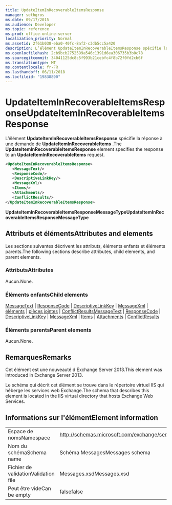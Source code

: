 ```yaml
---
title: UpdateItemInRecoverableItemsResponse
manager: sethgros
ms.date: 09/17/2015
ms.audience: Developer
ms.topic: reference
ms.prod: office-online-server
localization_priority: Normal
ms.assetid: 2f61b038-eba0-40fc-8af2-c3db5cc5a420
description: L’élément UpdateItemInRecoverableItemsResponse spécifie la réponse à une demande de UpdateItemInRecoverableItems.
ms.openlocfilehash: 2cb9bcb2752599a546c1391d6ea306735b3b0c78
ms.sourcegitcommit: 34041125dc8c5f993b21cebfc4f8b72f0fd2cb6f
ms.translationtype: MT
ms.contentlocale: fr-FR
ms.lasthandoff: 06/11/2018
ms.locfileid: "19838890"
---
```

# <a name="updateiteminrecoverableitemsresponse"></a><span data-ttu-id="4e7bf-103">UpdateItemInRecoverableItemsResponse</span><span class="sxs-lookup"><span data-stu-id="4e7bf-103">UpdateItemInRecoverableItemsResponse</span></span>

<span data-ttu-id="4e7bf-104">L’élément **UpdateItemInRecoverableItemsResponse** spécifie la réponse à une demande de **UpdateItemInRecoverableItems** .</span><span class="sxs-lookup"><span data-stu-id="4e7bf-104">The **UpdateItemInRecoverableItemsResponse** element specifies the response to an **UpdateItemInRecoverableItems** request.</span></span> 
  
```XML
<UpdateItemInRecoverableItemsResponse>
   <MessageText/>
   <ResponseCode/>
   <DescriptiveLinkKey/>
   <MessageXml/>
   <Items/>
   <Attachments/>
   <ConflictResults/>
</UpdateItemInRecoverableItemsResponse>
```

 <span data-ttu-id="4e7bf-105">**UpdateItemInRecoverableItemsResponseMessageType**</span><span class="sxs-lookup"><span data-stu-id="4e7bf-105">**UpdateItemInRecoverableItemsResponseMessageType**</span></span>
## <a name="attributes-and-elements"></a><span data-ttu-id="4e7bf-106">Attributs et éléments</span><span class="sxs-lookup"><span data-stu-id="4e7bf-106">Attributes and elements</span></span>

<span data-ttu-id="4e7bf-107">Les sections suivantes décrivent les attributs, éléments enfants et éléments parents.</span><span class="sxs-lookup"><span data-stu-id="4e7bf-107">The following sections describe attributes, child elements, and parent elements.</span></span>
  
### <a name="attributes"></a><span data-ttu-id="4e7bf-108">Attributs</span><span class="sxs-lookup"><span data-stu-id="4e7bf-108">Attributes</span></span>

<span data-ttu-id="4e7bf-109">Aucun.</span><span class="sxs-lookup"><span data-stu-id="4e7bf-109">None.</span></span>
  
### <a name="child-elements"></a><span data-ttu-id="4e7bf-110">Éléments enfants</span><span class="sxs-lookup"><span data-stu-id="4e7bf-110">Child elements</span></span>

<span data-ttu-id="4e7bf-111">[MessageText](messagetext.md) | [ResponseCode](responsecode.md) | [DescriptiveLinkKey](descriptivelinkkey.md) | [MessageXml](messagexml.md) | [éléments](items.md) | [pièces jointes](attachments-ex15websvcsotherref.md) | [ConflictResults](conflictresults.md)</span><span class="sxs-lookup"><span data-stu-id="4e7bf-111">[MessageText](messagetext.md) | [ResponseCode](responsecode.md) | [DescriptiveLinkKey](descriptivelinkkey.md) | [MessageXml](messagexml.md) | [Items](items.md) | [Attachments](attachments-ex15websvcsotherref.md) | [ConflictResults](conflictresults.md)</span></span>
  
### <a name="parent-elements"></a><span data-ttu-id="4e7bf-112">Éléments parents</span><span class="sxs-lookup"><span data-stu-id="4e7bf-112">Parent elements</span></span>

<span data-ttu-id="4e7bf-113">Aucun.</span><span class="sxs-lookup"><span data-stu-id="4e7bf-113">None.</span></span>
  
## <a name="remarks"></a><span data-ttu-id="4e7bf-114">Remarques</span><span class="sxs-lookup"><span data-stu-id="4e7bf-114">Remarks</span></span>

<span data-ttu-id="4e7bf-115">Cet élément est une nouveauté d'Exchange Server 2013.</span><span class="sxs-lookup"><span data-stu-id="4e7bf-115">This element was introduced in Exchange Server 2013.</span></span>
  
<span data-ttu-id="4e7bf-116">Le schéma qui décrit cet élément se trouve dans le répertoire virtuel IIS qui héberge les services web Exchange.</span><span class="sxs-lookup"><span data-stu-id="4e7bf-116">The schema that describes this element is located in the IIS virtual directory that hosts Exchange Web Services.</span></span>
  
## <a name="element-information"></a><span data-ttu-id="4e7bf-117">Informations sur l'élément</span><span class="sxs-lookup"><span data-stu-id="4e7bf-117">Element information</span></span>

|||
|:-----|:-----|
|<span data-ttu-id="4e7bf-118">Espace de noms</span><span class="sxs-lookup"><span data-stu-id="4e7bf-118">Namespace</span></span>  <br/> |http://schemas.microsoft.com/exchange/services/2006/messages  <br/> |
|<span data-ttu-id="4e7bf-119">Nom du schéma</span><span class="sxs-lookup"><span data-stu-id="4e7bf-119">Schema name</span></span>  <br/> |<span data-ttu-id="4e7bf-120">Schéma Messages</span><span class="sxs-lookup"><span data-stu-id="4e7bf-120">Messages schema</span></span>  <br/> |
|<span data-ttu-id="4e7bf-121">Fichier de validation</span><span class="sxs-lookup"><span data-stu-id="4e7bf-121">Validation file</span></span>  <br/> |<span data-ttu-id="4e7bf-122">Messages.xsd</span><span class="sxs-lookup"><span data-stu-id="4e7bf-122">Messages.xsd</span></span>  <br/> |
|<span data-ttu-id="4e7bf-123">Peut être vide</span><span class="sxs-lookup"><span data-stu-id="4e7bf-123">Can be empty</span></span>  <br/> |<span data-ttu-id="4e7bf-124">false</span><span class="sxs-lookup"><span data-stu-id="4e7bf-124">false</span></span>  <br/> |
   

